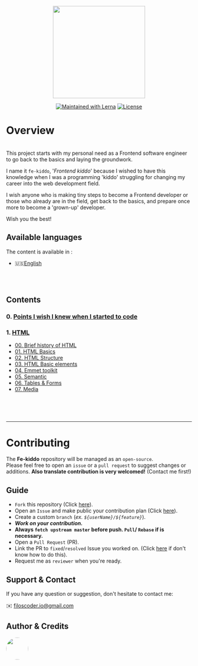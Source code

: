 <p align="center">
  <a href="https://github.com/filoscoder/fe-kiddo">
    <img width="250px" src="https://user-images.githubusercontent.com/50701501/103566841-05555600-4ec3-11eb-8985-8967c3f3fe61.png"><br/>
  </a>
</p>
<p align="center">
  <a href="https://lerna.js.org/"><img src="https://img.shields.io/badge/PRs-Welcome-brightgreen.svg" alt="Maintained with Lerna"></a>
  <a href="/LICENSE"><img src="https://img.shields.io/badge/License-MIT-blue.svg" alt="License"></a>
</p>



# Overview
<br>
This project starts with my personal need as a Frontend software engineer to go back to the basics and laying the groundwork.
<br>

I name it `fe-kiddo`, '_Frontend kiddo_' because I wished to have this knowledge when I was a programming 'kiddo' struggling for changing my career into the web development field.
<br>

I wish anyone who is making tiny steps to become a Frontend developer or those who already are in the field, get back to the basics, and prepare once more to become a 'grown-up' developer.

Wish you the best!

## Available languages
The content is available in :
- 🇺🇸[English](/contents/en)
<br>
<br>
 

## Contents

### 0. [Points I wish I knew when I started to code](/contents/en/wish-points.md)
### 1. [HTML](/contents/en/HTML)
- [00. Brief history of HTML](/contents/en/HTML/00-history.md)
- [01. HTML Basics](/contents/en/HTML/01-basics.md)
- [02. HTML Structure](/contents/en/HTML/02-structure.md)
- [03. HTML Basic elements](/contents/en/HTML/03-elements.md)
- [04. Emmet toolkit](/contents/en/HTML/04-emmet.md)
- [05. Semantic](/contents/en/HTML/05-semantic.md)
- [06. Tables & Forms](/contents/en/HTML/06-tables-and-forms.md)
- [07. Media](/contents/en/HTML/07-media.md)


<br>
<br>
<br>

---

# Contributing
The **Fe-kiddo** repository will be managed as an `open-source`. <br>
Please feel free to open an `issue` or a `pull request` to suggest changes or additions.
**Also translate contribution is very welcomed!** (Contact me first!)

## Guide 
- `Fork` this repository (Click [here](https://github.com/filoscoder/fe-kiddo/fork)).
- Open an `Issue` and make public your contribution plan (Click [here](https://github.com/filoscoder/fe-kiddo/issues)).
- Create a custom `branch` (_ex. `${userName}/${feature}`_).
- ***Work on your contribution.***
- **Always `fetch upstream master` before push. `Pull`/ `Rebase` if is necessary.**
- Open a `Pull Request` (PR).
- Link the PR to `fixed`/`resolved` Issue you worked on. (Click [here](https://docs.github.com/en/free-pro-team@latest/github/managing-your-work-on-github/linking-a-pull-request-to-an-issue) if don't know how to do this).
- Request me as `reviewer` when you're ready.
## Support & Contact

If you have any question or suggestion, don't hesitate to contact me:

✉️ [filoscoder.io@gmail.com](mailto:filoscoder.io@gmail.com)


## Author & Credits
<a src="https://github.com/filoscoder">
<img width="60px" style="border-radius: 50%;" src="https://avatars.githubusercontent.com/filoscoder">
</a>

